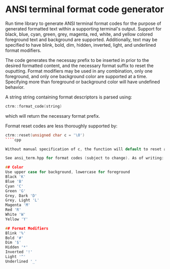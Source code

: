 # ANSI terminal format code generator
Run time library to generate ANSI terminal format codes for the purpose of generated formatted text within a supporting terminal's output. Support for black, blue, cyan, green, grey, magenta, red, white, and yellow colored foreground text and background are supported. Additionally, text may be specified to have blink, bold, dim, hidden, inverted, light, and underlined format modifiers.

The code generates the necessay prefix to be inserted in prior to the desired formatted content, and the necessary format suffix to reset the ouputting. Format modifiers may be used in any combination, only one foreground, and only one background color are supported at a time. Specifying more than foreground or background color will have undefined behavior.

A string string containing format descriptors is parsed using:

````cpp
ctrm::format_code(string)
````

which will return the necessary format prefix.

Format reset codes are less thoroughly supported by:

````cpp
ctrm::reset(unsigned char c = '\0')
````cpp

Without manual specification of c, the function will default to reset all formatting. Alternatively, a single format modifier may be reset by specifying the format modifier by format code.

See ansi_term.hpp for format codes (subject to change). As of writing:

## Color
Use upper case for background, lowercase for foreground
Black 'K'
Blue 'B'
Cyan 'C'
Green 'G'
Grey, Dark 'D'
Grey, Light 'L'
Magenta 'M'
Red 'R'
White 'W'
Yellow 'Y'

## Format Modifiers
Blink '%'
Bold '#'
Dim '$'
Hidden '*'
Inverted '!'
Light '^'
Underlined '_'
